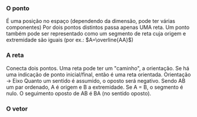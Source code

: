 ### O ponto
É uma posição no espaço (dependendo da dimensão, pode ter várias componentes)
Por dois pontos distintos passa apenas UMA reta.
Um ponto também pode ser representado como um segmento de reta cuja origem e extremidade são iguais (por ex.: $A=\overline{AA}$)

### A reta
Conecta dois pontos.
Uma reta pode ter um "caminho", a orientação. Se há uma indicação de ponto inicial/final, então é uma reta orientada. Orientação -> Eixo
Quanto um sentido é assumido, o oposto será negativo.
Sendo AB um par ordenado, A é origem e B a extremidade. Se A = B, o segmento é nulo.
O seguimento oposto de AB é BA (no sentido oposto).

### O vetor





